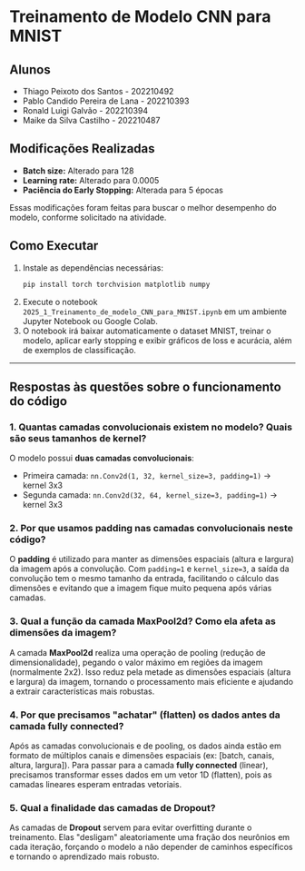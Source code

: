 # Treinamento de Modelo CNN para MNIST

## Alunos
- Thiago Peixoto dos Santos - 202210492
- Pablo Candido Pereira de Lana - 202210393
- Ronald Luigi Galvão - 202210394
- Maike da Silva Castilho - 202210487

## Modificações Realizadas
- **Batch size:** Alterado para 128
- **Learning rate:** Alterado para 0.0005
- **Paciência do Early Stopping:** Alterada para 5 épocas

Essas modificações foram feitas para buscar o melhor desempenho do modelo, conforme solicitado na atividade.

## Como Executar
1. Instale as dependências necessárias:
   ```bash
   pip install torch torchvision matplotlib numpy
   ```
2. Execute o notebook `2025_1_Treinamento_de_modelo_CNN_para_MNIST.ipynb` em um ambiente Jupyter Notebook ou Google Colab.
3. O notebook irá baixar automaticamente o dataset MNIST, treinar o modelo, aplicar early stopping e exibir gráficos de loss e acurácia, além de exemplos de classificação.

---

## Respostas às questões sobre o funcionamento do código

### 1. Quantas camadas convolucionais existem no modelo? Quais são seus tamanhos de kernel?
O modelo possui **duas camadas convolucionais**:
- Primeira camada: `nn.Conv2d(1, 32, kernel_size=3, padding=1)` → kernel 3x3
- Segunda camada: `nn.Conv2d(32, 64, kernel_size=3, padding=1)` → kernel 3x3

### 2. Por que usamos padding nas camadas convolucionais neste código?
O **padding** é utilizado para manter as dimensões espaciais (altura e largura) da imagem após a convolução. Com `padding=1` e `kernel_size=3`, a saída da convolução tem o mesmo tamanho da entrada, facilitando o cálculo das dimensões e evitando que a imagem fique muito pequena após várias camadas.

### 3. Qual a função da camada MaxPool2d? Como ela afeta as dimensões da imagem?
A camada **MaxPool2d** realiza uma operação de pooling (redução de dimensionalidade), pegando o valor máximo em regiões da imagem (normalmente 2x2). Isso reduz pela metade as dimensões espaciais (altura e largura) da imagem, tornando o processamento mais eficiente e ajudando a extrair características mais robustas.

### 4. Por que precisamos "achatar" (flatten) os dados antes da camada fully connected?
Após as camadas convolucionais e de pooling, os dados ainda estão em formato de múltiplos canais e dimensões espaciais (ex: [batch, canais, altura, largura]). Para passar para a camada **fully connected** (linear), precisamos transformar esses dados em um vetor 1D (flatten), pois as camadas lineares esperam entradas vetoriais.

### 5. Qual a finalidade das camadas de Dropout?
As camadas de **Dropout** servem para evitar overfitting durante o treinamento. Elas "desligam" aleatoriamente uma fração dos neurônios em cada iteração, forçando o modelo a não depender de caminhos específicos e tornando o aprendizado mais robusto.
